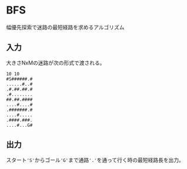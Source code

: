 # BFS
幅優先探索で迷路の最短経路を求めるアルゴリズム

## 入力
大きさNxMの迷路が次の形式で渡される。

```
10 10
#S######.#
......#..#
.#.##.##.#
.#........
##.##.####
....#....#
.#######.#
....#.....
.####.###.
....#...G#
```
## 出力
スタート`'S'`からゴール`'G'`まで通路`'.'`を通って行く時の最短経路長を出力。
